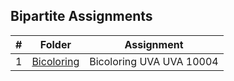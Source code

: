 ## Bipartite Assignments

| # | Folder | Assignment |
| :---: | ----------- | ---------------------- |
| 1 | [Bicoloring](Bicoloring) | Bicoloring UVA UVA 10004 |

